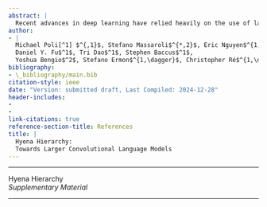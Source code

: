```yaml
---
abstract: |
  Recent advances in deep learning have relied heavily on the use of large Transformers due to their ability to learn at scale. However, the core building block of Transformers, the attention operator, exhibits quadratic cost in sequence length, limiting the amount of context accessible. Existing subquadratic methods based on low-rank and sparse approximations need to be combined with dense attention layers to match Transformers, indicating a gap in capability. In this work, we propose **Hyena**, a subquadratic drop-in replacement for attention constructed by interleaving implicitly parametrized **long convolutions** and **data-controlled gating**. In recall and reasoning tasks on sequences of thousands to hundreds of thousands of tokens, Hyena improves accuracy by more than $50$ points over operators relying on state-spaces and other implicit and explicit methods, matching attention-based models. We set a new state-of-the-art for dense-attention-free architectures on language modeling in standard datasets (WikiText103 and The Pile), reaching Transformer quality with a $20\%$ reduction in training compute required at sequence length $2$K. Hyena operators are twice as fast as highly optimized attention at sequence length $8$K, and $100\x$ faster at sequence length $64$K.
author:
- |
  Michael Poli[^1] $^{,1}$, Stefano Massaroli$^{*,2}$, Eric Nguyen$^{1,*}$,  
  Daniel Y. Fu$^1$, Tri Dao$^1$, Stephen Baccus$^1$,  
  Yoshua Bengio$^2$, Stefano Ermon$^{1,\dagger}$, Christopher Ré$^{1,\dagger}$
bibliography:
- \_bibliography/main.bib
citation-style: ieee
date: "Version: submitted draft, Last Compiled: 2024-12-28"
header-includes:
- 
- 
link-citations: true
reference-section-title: References
title: |
  Hyena Hierarchy:  
  Towards Larger Convolutional Language Models
---
```





----------------------------------------------------------------------------------------------------------------------------------------------------------------------------------------------------------------------------------------------------------------------------------------------------------------------------------------------------------------------------------------------------------------------------------------------------------------------------------------------------------------------------------------------------------------------------------------------------------------------------------------------------------------------------------------------------------------------------------------------------------------------------------------------------------------------------------------------------------------------------------------------------------------------------------------------------------------------------------------------------------------------------------------

<div class="center">

Hyena Hierarchy  
*Supplementary Material*

</div>

----------------------------------------------------------------------------------------------------------------------------------------------------------------------------------------------------------------------------------------------------------------------------------------------------------------------------------------------------------------------------------------------------------------------------------------------------------------------------------------------------------------------------------------------------------------------------------------------------------------------------------------------------------------------------------------------------------------------------------------------------------------------------------------------------------------------------------------------------------------------------------------------------------------------------------------------------------------------------------------------------------------------------------------

[^1]: Equal contribution. $\dagger$ Equal senior authorship. $^1$Stanford University. $^2$Mila and Université de Montréal.

